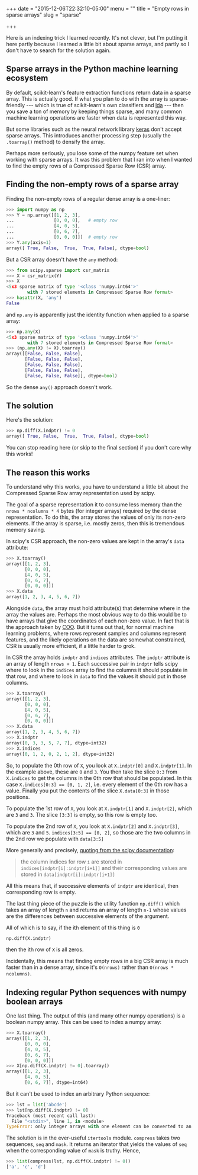 +++
date = "2015-12-06T22:32:10-05:00"
menu = ""
title = "Empty rows in sparse arrays"
slug = "sparse"

+++

Here is an indexing trick I learned recently. It's not clever, but I'm putting
it here partly because I learned a little bit about sparse arrays, and partly
so I don't have to search for the solution again.

## Sparse arrays in the Python machine learning ecosystem

By default, scikit-learn's feature extraction functions return data in a sparse
array. This is actually good. If what you plan to do with the array is
sparse-friendly --- which is true of scikit-learn's own classifiers and
[lda](https://github.com/ariddell/lda) --- then you save a ton of memory by
keeping things sparse, and many common machine learning operations are faster
when data is represented this way.

But some libraries such as the neural network library [keras](http://keras.io/)
don't accept sparse arrays. This introduces another processing step (usually
the `.toarray()` method) to densify the array. 

Perhaps more seriously, you lose some of the numpy feature set when working
with sparse arrays. It was this problem that I ran into when I wanted to find
the empty rows of a Compressed Sparse Row (CSR) array.

## Finding the non-empty rows of a sparse array

Finding the non-empty rows of a regular dense array is a one-liner:

```python
>>> import numpy as np
>>> Y = np.array([[1, 2, 3],
...               [0, 0, 0],   # empty row
...               [4, 0, 5],
...               [0, 6, 7],
...               [0, 0, 0]])  # empty row
>>> Y.any(axis=1)
array([ True, False,  True,  True, False], dtype=bool)
```

But a CSR array doesn't have the `any` method:

```python
>>> from scipy.sparse import csr_matrix
>>> X = csr_matrix(Y)
>>> X
<5x3 sparse matrix of type '<class 'numpy.int64'>'
        with 7 stored elements in Compressed Sparse Row format>
>>> hasattr(X, 'any')
False
```

and `np.any` is apparently just the identity function when applied to a sparse
array:

```python
>>> np.any(X)
<5x3 sparse matrix of type '<class 'numpy.int64'>'
        with 7 stored elements in Compressed Sparse Row format>
>>> (np.any(X) != X).toarray()
array([[False, False, False],
       [False, False, False],
       [False, False, False],
       [False, False, False],
       [False, False, False]], dtype=bool)
```

So the dense `any()` approach doesn't work.

## The solution

Here's the solution:

```python
>>> np.diff(X.indptr) != 0
array([ True, False,  True,  True, False], dtype=bool)
```

You can stop reading here (or skip to the final section) if you don't care why
this works!

## The reason this works

To understand why this works, you have to understand a little bit about the
Compressed Sparse Row array representation used by scipy. 

The goal of a sparse representation it to consume less memory than the `nrows *
ncolumns * 4` bytes (for integer arrays) required by the dense representation.
To do this, the array stores the values of only its non-zero elements. If the
array is sparse, i.e. mostly zeros, then this is tremendous memory saving.

In scipy's CSR approach, the non-zero values are kept in the array's `data`
attribute:

```python
>>> X.toarray()
array([[1, 2, 3],
       [0, 0, 0],
       [4, 0, 5],
       [0, 6, 7],
       [0, 0, 0]])
>>> X.data
array([1, 2, 3, 4, 5, 6, 7])
```

Alongside `data`, the array must hold attribute(s) that determine where in the
array the values are. Perhaps the most obvious way to do this would be to have
arrays that give the coordinates of each non-zero value. In fact that is the
approach taken by
[COO](http://docs.scipy.org/doc/scipy/reference/generated/scipy.sparse.coo_matrix.html#scipy.sparse.coo_matrix).
But it turns out that, for normal machine learning problems, where rows
represent samples and columns represent features, and the likely operations on
the data are somewhat constrained, CSR is usually more efficient, if a little
harder to grok.

In CSR the array holds `indptr` and `indices` attributes. The `indptr`
attribute is an array of length `nrows + 1`. Each successive pair in `indptr`
tells scipy where to look in the `indices` array to find the columns it should
populate in that row, and where to look in `data` to find the values it should
put in those columns.

```python
>>> X.toarray()
array([[1, 2, 3],
       [0, 0, 0],
       [4, 0, 5],
       [0, 6, 7],
       [0, 0, 0]])
>>> X.data
array([1, 2, 3, 4, 5, 6, 7])
>>> X.indptr
array([0, 3, 3, 5, 7, 7], dtype=int32)
>>> X.indices
array([0, 1, 2, 0, 2, 1, 2], dtype=int32)
```

So, to populate the 0th row of `X`, you look at `X.indptr[0]` and
`X.indptr[1]`. In the example above, these are `0` and `3`. You then take the
slice `0:3` from `X.indices` to get the columns in the 0th row that should be
populated. In this case `X.indices[0:3] == [0, 1, 2]`, i.e. every element of
the 0th row has a value. Finally you put the contents of the slice
`X.data[0:3]` in those positions.

To populate the 1st row of `X`, you look at `X.indptr[1]` and `X.indptr[2]`,
which are `3` and `3`. The slice `[3:3]` is empty, so this row is empty too. 

To populate the 2nd row of `X`, you look at `X.indptr[2]` and `X.indptr[3]`,
which are `3` and `5`. `indices[3:5] == [0, 2]`, so those are the two columns
in the 2nd row we populate with `data[3:5]`

More generally and precisely, [quoting from the scipy
documentation](http://docs.scipy.org/doc/scipy/reference/generated/scipy.sparse.csr_matrix.html#scipy.sparse.csr_matrix):

> the column indices for row `i` are stored in `indices[indptr[i]:indptr[i+1]]`
> and their corresponding values are stored in `data[indptr[i]:indptr[i+1]]`

All this means that, if successive elements of `indptr` are identical, then
corresponding row is empty.

The last thing piece of the puzzle is the utility function `np.diff()` which
takes an array of length `n` and returns an array of length `n-1` whose values
are the differences between successive elements of the argument.

All of which is to say, if the ith element of this thing is `0`

```python
np.diff(X.indptr)
```

then the ith row of `X` is all zeros. 

Incidentally, this means that finding empty rows in a big CSR array is much
faster than in a dense array, since it's `O(nrows)` rather than `O(nrows *
ncolumns)`.

## Indexing regular Python sequences with numpy boolean arrays

One last thing. The output of this (and many other numpy operations) is a
boolean numpy array. This can be used to index a numpy array:

```python
>>> X.toarray()
array([[1, 2, 3],
       [0, 0, 0],
       [4, 0, 5],
       [0, 6, 7],
       [0, 0, 0]])
>>> X[np.diff(X.indptr) != 0].toarray()
array([[1, 2, 3],
       [4, 0, 5],
       [0, 6, 7]], dtype=int64)
```

But it can't be used to index an arbitrary Python sequence:

```python
>>> lst = list('abcde')
>>> lst[np.diff(X.indptr) != 0]
Traceback (most recent call last):
  File "<stdin>", line 1, in <module>
TypeError: only integer arrays with one element can be converted to an index
```

The solution is in the ever-useful `itertools` module. `compress` takes two
sequences, `seq` and `mask`. It returns an iterator that yields the values of
`seq` when the corresponding value of `mask` is truthy. Hence,

```python
>>> list(compress(lst, np.diff(X.indptr) != 0))
['a', 'c', 'd']
```
